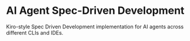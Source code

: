 # AI Agent Spec-Driven Development

Kiro-style Spec Driven Development implementation for AI agents across different CLIs and IDEs.